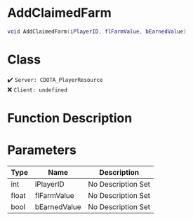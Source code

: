 # AddClaimedFarm
```lua
void AddClaimedFarm(iPlayerID, flFarmValue, bEarnedValue)
```
# Class
✔️ `Server: CDOTA_PlayerResource`  
❌ `Client: undefined`  

# Function Description

# Parameters
Type|Name|Description
--|--|--
int|iPlayerID|No Description Set
float|flFarmValue|No Description Set
bool|bEarnedValue|No Description Set
